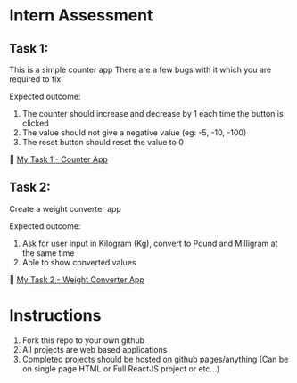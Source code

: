 # Intern Assessment

## Task 1:

This is a simple counter app
There are a few bugs with it which you are required to fix

Expected outcome:

1. The counter should increase and decrease by 1 each time the button is clicked
2. The value should not give a negative value (eg: -5, -10, -100)
3. The reset button should reset the value to 0

:triangular_flag_on_post: [ My Task 1 - Counter App ](index.html)

## Task 2:

Create a weight converter app

Expected outcome:

1. Ask for user input in Kilogram (Kg), convert to Pound and Milligram at the same time
2. Able to show converted values

:triangular_flag_on_post: [ My Task 2 - Weight Converter App ](task2.html)

# Instructions

1. Fork this repo to your own github
2. All projects are web based applications
3. Completed projects should be hosted on github pages/anything (Can be on single page HTML or Full ReactJS project or etc...)

